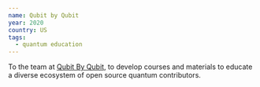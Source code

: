 ```yaml
---
name: Qubit by Qubit
year: 2020
country: US
tags:
  - quantum education
---
```

To the team at [Qubit By Qubit](https://www.qubitbyqubit.org/), to develop courses and materials to educate a diverse ecosystem of open source quantum contributors.
